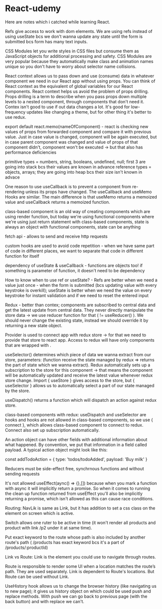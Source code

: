 # React-udemy
Here are notes which i catched while learning React.

Refs give access to work with dom elements. We are using refs instead of using useState bcs we don't wanna update any state until the form is submitted bcs form has many text inputs.

CSS Modules let you write styles in CSS files but consume them as JavaScript objects for additional processing and safety. CSS Modules are very popular because they automatically make class and animation names unique so you don't have to worry about selector name collisions.

React context allows us to pass down and use (consume) data in whatever component we need in our React app without using props. You can think of React context as the equivalent of global variables for our React components. React context helps us avoid the problem of props drilling.
Props drilling is a term to describe when you pass props down multiple levels to a nested component, through components that don't need it.  Contex isn't good to use if out data changes a lot. It's good for low-frequency updates like changing a theme, but for other thing it's better to use redux.

export default react.memo(nameOfComponent) - react is checking new values of props from forwarded component and compare it with previous value. Just in case value is changed, component will be again executed, but in case parent component was changed and value of props of that component didn't, component won't be executed -> but that also has performance deficiencies

primitive types = numbers, string, booleans, undefined, null; first 3 are going into stack bcs their values are known in advance
reference types = objects, arrays; they are going into heap bcs their size isn't known in advace

One reason to use useCallback is to prevent a component from re-rendering unless its props have changed. The useCallback and useMemo Hooks are similar. The main difference is that useMemo returns a memoized value and useCallback returns a memoized function.

class-based component is an old way of creating components which are using render function, but today we're using functional components where we're using just return statement
with class-based components, state is always an object
with functional components, state can be anything

fetch api - allows to send and receive http requests

custom hooks are used to avoid code repetition - when we have same part of code in different places, we want to separate that code in different function for itself

dependency of useState & useCallback - functions are objects too! if something is parameter of function, it doesn't need to be dependency

How to know when to use ref or useState? - Refs are better when we need a value just once - when the form is submitted (bcs updating value with every keystroke is overkill); useState is better when we need the value on every keystroke for instant validation and if we need to reset the entered input

Redux - better than contex; components are subscribed to central data and get the latest update from central data. They never directly manipulate the store data -> we use reducer function for that ( != useReducer() ). We should never change the existing state, instead we should override it by returning a new state object.

Provider is used to connect app with redux store -> for that we need to provide that store to react app. Access to redux will have only components that are wrapped with <Provider>.

useSelector() determines which piece of data we wanna extract from our store, parameters: (function receive the state managed by redux => returns the part of state which we wanna extract). Redux automatically sets up a subscription to the store for this component -> that means the component will be automatically updated and receive the latest value whenever redux store change. Import { useStore } gives access to the store, but { useSelector } allows us to automatically select a part of our state managed by the store. 

useDispatch() returns a function which will dispatch an action against redux store. 

class-based components with redux: useDispatch and useSelector are hooks and hooks are not allowed in class-based components, so we use { connect }, which allows class-based component to connect to redux. Connect also set up subscription automatically. 

 An action object can have other fields with additional information about what happened. By convention, we put that information in a field called payload. A typical action object might look like this:

const addTodoAction = {
  type: 'todos/todoAdded',
  payload: 'Buy milk'
} 

Reducers must be side-effect free, synchrnous functions and without sending requests

It's not allowed useEffect(aync() => {},[]) because when you mark a function with async it will implicitly return a promise. So when it comes to running the clean up function returned from useEffect you'll also be implicitly returning a promise, which isn't allowed as this can cause race conditions.

Routing: 
NavLik is same as Link, but it has addition to set a css class on the element on screen which is active.

Switch allows one ruter to be active in time (it won't render all products and product with link /p2 under it at same time).

Put exact keyword to the route whose path is also included by another route's path ( /products has exact keyword bcs it's a part of /products/:productId)

Link vs Route:
Link is the element you could use to navigate through routes.
<Link to="/example" />
Route is responsible to render some UI when a location matches the route’s path.
<Route path="/example" render={Profile] />
They are used separately. Link is dependent to Route's locations. But Route can be used without Link.

UseHistory hook allows us to change the browser history (like navigating us to new page); it gives us history object on which could be used push and replace methods. With push we can go back to previous page (with the back button) and with replace we can't.
